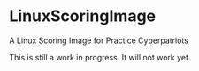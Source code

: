# LinuxScoringImage
A Linux Scoring Image for Practice Cyberpatriots

This is still a work in progress. It will not work yet.
